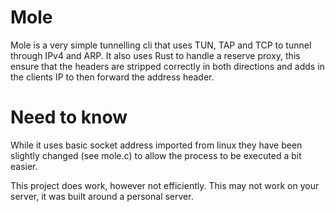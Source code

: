 # Mole

Mole is a very simple tunnelling cli that uses TUN, TAP and TCP to tunnel through IPv4 and ARP. It also uses Rust to 
handle a reserve proxy, this ensure that the headers are stripped correctly in both directions and adds in the clients IP
to then forward the address header.

# Need to know

While it uses basic socket address imported from linux they have been slightly changed (see mole.c) to allow the process
to be executed a bit easier.

This project does work, however not efficiently. This may not work on your server, it was built around a personal server.